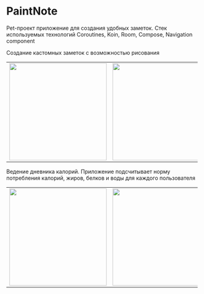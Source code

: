 # PaintNote
Pet-проект приложение для создания удобных заметок. Стек используемых технологий Coroutines, Koin, Room, Compose, Navigation component

Создание кастомных заметок с возможностью рисования
<table>
    <tr>
        <td>
            <img src=https://i.postimg.cc/yNvnLGsn/notesGif.gif width="256"/>       
        </td>
        <td>
            <img src=https://i.postimg.cc/ZqWFLxKy/paint-Note-Gif2.gif width="256"/>
        </td>   
    </tr>
</table>   

Ведение дневника калорий. Приложение подсчитывает норму потребления калорий, жиров, белков и воды для каждого пользователя 
<table>
    <tr>
        <td>
             <img src=https://im.wampi.ru/2022/10/07/calculatorGif.gif width="256"/>
        </td>
        <td>
            <img src=https://i.postimg.cc/VkVkXjVT/profile-Gif.gif width="256"/>
        </td>     
    </tr>
</table>   
